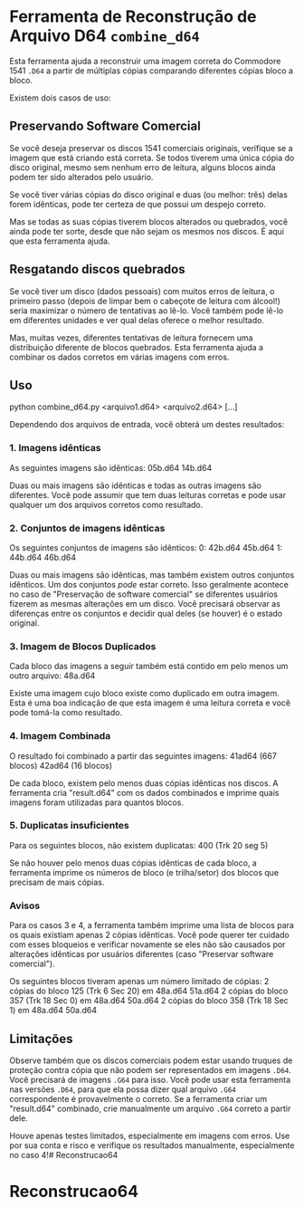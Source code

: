 # Ferramenta de Reconstrução de Arquivo D64 `combine_d64`

Esta ferramenta ajuda a reconstruir uma imagem correta do Commodore 1541 `.D64` a partir de múltiplas cópias comparando diferentes cópias bloco a bloco.

Existem dois casos de uso:

## Preservando Software Comercial

Se você deseja preservar os discos 1541 comerciais originais, verifique se a imagem que está criando está correta. Se todos tiverem uma única cópia do disco original, mesmo sem nenhum erro de leitura, alguns blocos ainda podem ter sido alterados pelo usuário.

Se você tiver várias cópias do disco original e duas (ou melhor: três) delas forem idênticas, pode ter certeza de que possui um despejo correto.

Mas se todas as suas cópias tiverem blocos alterados ou quebrados, você ainda pode ter sorte, desde que não sejam os mesmos nos discos. É aqui que esta ferramenta ajuda.

## Resgatando discos quebrados

Se você tiver um disco (dados pessoais) com muitos erros de leitura, o primeiro passo (depois de limpar bem o cabeçote de leitura com álcool!) seria maximizar o número de tentativas ao lê-lo. Você também pode lê-lo em diferentes unidades e ver qual delas oferece o melhor resultado.

Mas, muitas vezes, diferentes tentativas de leitura fornecem uma distribuição diferente de blocos quebrados. Esta ferramenta ajuda a combinar os dados corretos em várias imagens com erros.

## Uso

python combine_d64.py <arquivo1.d64> <arquivo2.d64> [...]

Dependendo dos arquivos de entrada, você obterá um destes resultados:

### 1. Imagens idênticas

As seguintes imagens são idênticas:
05b.d64 14b.d64

Duas ou mais imagens são idênticas e todas as outras imagens são diferentes. Você pode assumir que tem duas leituras corretas e pode usar qualquer um dos arquivos corretos como resultado.

### 2. Conjuntos de imagens idênticas

Os seguintes conjuntos de imagens são idênticos:
0: 42b.d64 45b.d64
1: 44b.d64 46b.d64

Duas ou mais imagens são idênticas, mas também existem outros conjuntos idênticos. Um dos conjuntos _pode_ estar correto. Isso geralmente acontece no caso de "Preservação de software comercial" se diferentes usuários fizerem as mesmas alterações em um disco. Você precisará observar as diferenças entre os conjuntos e decidir qual deles (se houver) é o estado original.

### 3. Imagem de Blocos Duplicados

Cada bloco das imagens a seguir também está contido em pelo menos um outro arquivo:
48a.d64

Existe uma imagem cujo bloco existe como duplicado em outra imagem. Esta é uma boa indicação de que esta imagem é uma leitura correta e você pode tomá-la como resultado.

### 4. Imagem Combinada

O resultado foi combinado a partir das seguintes imagens:
41ad64 (667 blocos)
42ad64 (16 blocos)

De cada bloco, existem pelo menos duas cópias idênticas nos discos. A ferramenta cria "result.d64" com os dados combinados e imprime quais imagens foram utilizadas para quantos blocos.

### 5. Duplicatas insuficientes

Para os seguintes blocos, não existem duplicatas:
400 (Trk 20 seg 5)

Se não houver pelo menos duas cópias idênticas de cada bloco, a ferramenta imprime os números de bloco (e trilha/setor) dos blocos que precisam de mais cópias.

### Avisos

Para os casos 3 e 4, a ferramenta também imprime uma lista de blocos para os quais existiam apenas 2 cópias idênticas. Você pode querer ter cuidado com esses bloqueios e verificar novamente se eles não são causados por alterações idênticas por usuários diferentes (caso "Preservar software comercial").

Os seguintes blocos tiveram apenas um número limitado de cópias:
2 cópias do bloco 125 (Trk 6 Sec 20) em 48a.d64 51a.d64
2 cópias do bloco 357 (Trk 18 Sec 0) em 48a.d64 50a.d64
2 cópias do bloco 358 (Trk 18 Sec 1) em 48a.d64 50a.d64

## Limitações

Observe também que os discos comerciais podem estar usando truques de proteção contra cópia que não podem ser representados em imagens `.D64`. Você precisará de imagens `.G64` para isso. Você pode usar esta ferramenta nas versões `.D64`, para que ela possa dizer qual arquivo `.G64` correspondente é provavelmente o correto. Se a ferramenta criar um "result.d64" combinado, crie manualmente um arquivo `.G64` correto a partir dele.

Houve apenas testes limitados, especialmente em imagens com erros. Use por sua conta e risco e verifique os resultados manualmente, especialmente no caso 4!# Reconstrucao64
# Reconstrucao64
